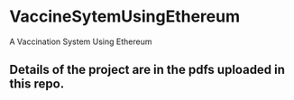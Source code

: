 # VaccineSytemUsingEthereum
A Vaccination System Using Ethereum 
## Details of the project are in the pdfs uploaded in this repo.
